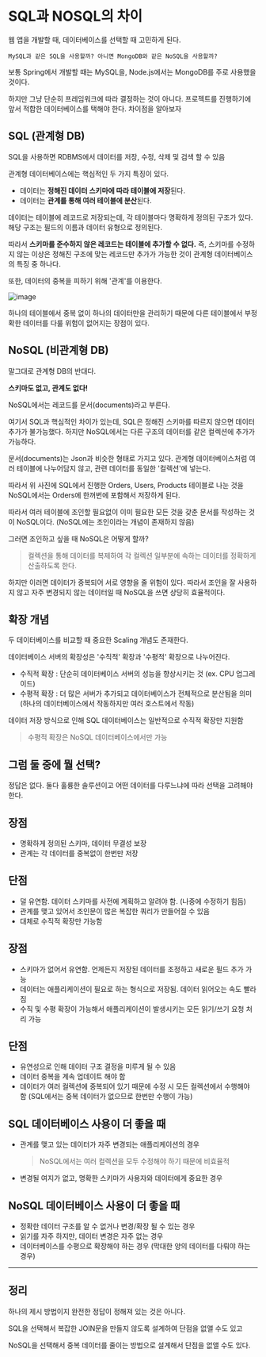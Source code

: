 # **SQL과 NOSQL의 차이**

웹 앱을 개발할 때, 데이터베이스를 선택할 때 고민하게 된다.

`MySQL과 같은 SQL을 사용할까? 아니면 MongoDB와 같은 NoSQL을 사용할까?`

보통 Spring에서 개발할 때는 MySQL을, Node.js에서는 MongoDB를 주로 사용했을 것이다.

하지만 그냥 단순히 프레임워크에 따라 결정하는 것이 아니다. 프로젝트를 진행하기에 앞서 적합한 데이터베이스를 택해야 한다. 차이점을 알아보자

## SQL (관계형 DB)

SQL을 사용하면 RDBMS에서 데이터를 저장, 수정, 삭제 및 검색 할 수 있음

관계형 데이터베이스에는 핵심적인 두 가지 특징이 있다.

- 데이터는 **정해진 데이터 스키마에 따라 테이블에 저장**된다.
- 데이터는 **관계를 통해 여러 테이블에 분산**된다.

데이터는 테이블에 레코드로 저장되는데, 각 테이블마다 명확하게 정의된 구조가 있다. 해당 구조는 필드의 이름과 데이터 유형으로 정의된다.

따라서 **스키마를 준수하지 않은 레코드는 테이블에 추가할 수 없다.** 즉, 스키마를 수정하지 않는 이상은 정해진 구조에 맞는 레코드만 추가가 가능한 것이 관계형 데이터베이스의 특징 중 하나다.

또한, 데이터의 중복을 피하기 위해 '관계'를 이용한다.

![image](https://github.com/99MinSu/CS-Study/assets/89891084/ffc13356-2618-4396-965b-d76891e7b2cf)


하나의 테이블에서 중복 없이 하나의 데이터만을 관리하기 때문에 다른 테이블에서 부정확한 데이터를 다룰 위험이 없어지는 장점이 있다.

## NoSQL (비관계형 DB)

말그대로 관계형 DB의 반대다.

**스키마도 없고, 관계도 없다!**

NoSQL에서는 레코드를 문서(documents)라고 부른다.

여기서 SQL과 핵심적인 차이가 있는데, SQL은 정해진 스키마를 따르지 않으면 데이터 추가가 불가능했다. 하지만 NoSQL에서는 다른 구조의 데이터를 같은 컬렉션에 추가가 가능하다.

문서(documents)는 Json과 비슷한 형태로 가지고 있다. 관계형 데이터베이스처럼 여러 테이블에 나누어담지 않고, 관련 데이터를 동일한 '컬렉션'에 넣는다.

따라서 위 사진에 SQL에서 진행한 Orders, Users, Products 테이블로 나눈 것을 NoSQL에서는 Orders에 한꺼번에 포함해서 저장하게 된다.

따라서 여러 테이블에 조인할 필요없이 이미 필요한 모든 것을 갖춘 문서를 작성하는 것이 NoSQL이다. (NoSQL에는 조인이라는 개념이 존재하지 않음)

그러면 조인하고 싶을 때 NoSQL은 어떻게 할까?

> 컬렉션을 통해 데이터를 복제하여 각 컬렉션 일부분에 속하는 데이터를 정확하게 산출하도록 한다.

하지만 이러면 데이터가 중복되어 서로 영향을 줄 위험이 있다. 따라서 조인을 잘 사용하지 않고 자주 변경되지 않는 데이터일 때 NoSQL을 쓰면 상당히 효율적이다.

## 확장 개념

두 데이터베이스를 비교할 때 중요한 Scaling 개념도 존재한다.

데이터베이스 서버의 확장성은 '수직적' 확장과 '수평적' 확장으로 나누어진다.

- 수직적 확장 : 단순히 데이터베이스 서버의 성능을 향상시키는 것 (ex. CPU 업그레이드)
- 수평적 확장 : 더 많은 서버가 추가되고 데이터베이스가 전체적으로 분산됨을 의미 (하나의 데이터베이스에서 작동하지만 여러 호스트에서 작동)

데이터 저장 방식으로 인해 SQL 데이터베이스는 일반적으로 수직적 확장만 지원함

> 수평적 확장은 NoSQL 데이터베이스에서만 가능
> 

## 그럼 둘 중에 뭘 선택?

정답은 없다. 둘다 훌륭한 솔루션이고 어떤 데이터를 다루느냐에 따라 선택을 고려해야한다.

## 장점

- 명확하게 정의된 스키마, 데이터 무결성 보장
- 관계는 각 데이터를 중복없이 한번만 저장

## 단점

- 덜 유연함. 데이터 스키마를 사전에 계획하고 알려야 함. (나중에 수정하기 힘듬)
- 관계를 맺고 있어서 조인문이 많은 복잡한 쿼리가 만들어질 수 있음
- 대체로 수직적 확장만 가능함

## 장점

- 스키마가 없어서 유연함. 언제든지 저장된 데이터를 조정하고 새로운 필드 추가 가능
- 데이터는 애플리케이션이 필요로 하는 형식으로 저장됨. 데이터 읽어오는 속도 빨라짐
- 수직 및 수평 확장이 가능해서 애플리케이션이 발생시키는 모든 읽기/쓰기 요청 처리 가능

## 단점

- 유연성으로 인해 데이터 구조 결정을 미루게 될 수 있음
- 데이터 중복을 계속 업데이트 해야 함
- 데이터가 여러 컬렉션에 중복되어 있기 때문에 수정 시 모든 컬렉션에서 수행해야 함 (SQL에서는 중복 데이터가 없으므로 한번만 수행이 가능)

## SQL 데이터베이스 사용이 더 좋을 때

- 관계를 맺고 있는 데이터가 자주 변경되는 애플리케이션의 경우
    
    > NoSQL에서는 여러 컬렉션을 모두 수정해야 하기 때문에 비효율적
    > 
- 변경될 여지가 없고, 명확한 스키마가 사용자와 데이터에게 중요한 경우

## NoSQL 데이터베이스 사용이 더 좋을 때

- 정확한 데이터 구조를 알 수 없거나 변경/확장 될 수 있는 경우
- 읽기를 자주 하지만, 데이터 변경은 자주 없는 경우
- 데이터베이스를 수평으로 확장해야 하는 경우 (막대한 양의 데이터를 다뤄야 하는 경우)
---
## 정리
하나의 제시 방법이지 완전한 정답이 정해져 있는 것은 아니다.

SQL을 선택해서 복잡한 JOIN문을 만들지 않도록 설계하여 단점을 없앨 수도 있고

NoSQL을 선택해서 중복 데이터를 줄이는 방법으로 설계해서 단점을 없앨 수도 있다.
